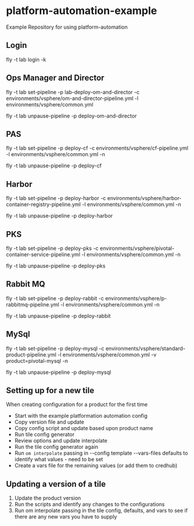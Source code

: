 # platform-automation-example

Example Repository for using platform-automation

## Login

fly -t lab login -k

## Ops Manager and Director

fly -t lab set-pipeline -p lab-deploy-om-and-director -c environments/vsphere/om-and-director-pipeline.yml -l environments/vsphere/common.yml

fly -t lab unpause-pipeline -p deploy-om-and-director

## PAS

fly -t lab set-pipeline -p deploy-cf -c environments/vsphere/cf-pipeline.yml -l environments/vsphere/common.yml -n

fly -t lab unpause-pipeline -p deploy-cf

## Harbor

fly -t lab set-pipeline -p deploy-harbor -c environments/vsphere/harbor-container-registry-pipeline.yml -l environments/vsphere/common.yml -n

fly -t lab unpause-pipeline -p deploy-harbor

## PKS

fly -t lab set-pipeline -p deploy-pks -c environments/vsphere/pivotal-container-service-pipeline.yml -l environments/vsphere/common.yml -n

fly -t lab unpause-pipeline -p deploy-pks

## Rabbit MQ

fly -t lab set-pipeline -p deploy-rabbit -c environments/vsphere/p-rabbitmq-pipeline.yml -l environments/vsphere/common.yml -n

fly -t lab unpause-pipeline -p deploy-rabbit

## MySql

fly -t lab set-pipeline -p deploy-mysql -c environments/vsphere/standard-product-pipeline.yml -l environments/vsphere/common.yml -v product=pivotal-mysql -n

fly -t lab unpause-pipeline -p deploy-mysql

## Setting up for a new tile

When creating configuration for a product for the first time

- Start with the example platformation automation config
- Copy version file and update
- Copy config script and update based upon product name
- Run tile config generator
- Review options and update interpolate
- Run the tile config generator again
- Run `om interpolate` passing in --config template --vars-files defaults to identify what values - need to be set
- Create a vars file for the remaining values (or add them to credhub)

## Updating a version of a tile

1. Update the product version
2. Run the scripts and identify any changes to the configurations
3. Run om interpolate passing in the tile config, defaults, and vars to see if there are any new vars you have to supply
